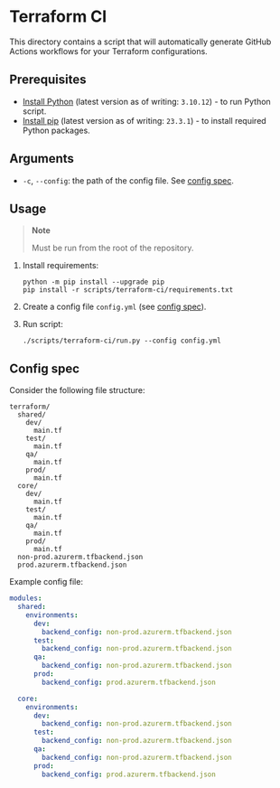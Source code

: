 # Terraform CI

This directory contains a script that will automatically generate GitHub Actions workflows for your Terraform configurations.

## Prerequisites

- [Install Python](https://www.python.org/downloads/) (latest version as of writing: `3.10.12`) - to run Python script.
- [Install pip](https://pip.pypa.io/en/stable/installation/) (latest version as of writing: `23.3.1`) - to install required Python packages.

## Arguments

- `-c`, `--config`: the path of the config file. See [config spec](#config-spec).

## Usage

> **Note**
>
> Must be run from the root of the repository.

1. Install requirements:

    ```console
    python -m pip install --upgrade pip
    pip install -r scripts/terraform-ci/requirements.txt
    ```

1. Create a config file `config.yml` (see [config spec](#config-spec)).

1. Run script:

    ```console
    ./scripts/terraform-ci/run.py --config config.yml
    ```

## Config spec

Consider the following file structure:

```plaintext
terraform/
  shared/
    dev/
      main.tf
    test/
      main.tf
    qa/
      main.tf
    prod/
      main.tf
  core/
    dev/
      main.tf
    test/
      main.tf
    qa/
      main.tf
    prod/
      main.tf
  non-prod.azurerm.tfbackend.json
  prod.azurerm.tfbackend.json
```

Example config file:

```yaml
modules:
  shared:
    environments:
      dev:
        backend_config: non-prod.azurerm.tfbackend.json
      test:
        backend_config: non-prod.azurerm.tfbackend.json
      qa:
        backend_config: non-prod.azurerm.tfbackend.json
      prod:
        backend_config: prod.azurerm.tfbackend.json

  core:
    environments:
      dev:
        backend_config: non-prod.azurerm.tfbackend.json
      test:
        backend_config: non-prod.azurerm.tfbackend.json
      qa:
        backend_config: non-prod.azurerm.tfbackend.json
      prod:
        backend_config: prod.azurerm.tfbackend.json
```
